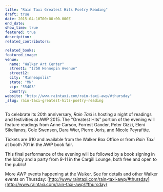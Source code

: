 ```yaml
---
title: "Rain Taxi Greatest Hits Poetry Reading"
draft: true
date: 2015-04-10T00:00:00.000Z
end_date:
show_time: true
featured: true
description:
related_contributors:

related_books:
featured_image: 
venue:
  name: "Walker Art Center"
  street1: "1750 Hennepin Avenue"
  street12:
  city: "Minneapolis"
  state: "MN"
  zip: "55403"
  country:
website: "http://www.raintaxi.com/rain-taxi-awp/#thursday"
_slug: rain-taxi-greatest-hits-poetry-reading
---
```


To celebrate its 20th anniversary, _Rain Taxi_ is hosting a night of readings and festivities at AWP 2015\. The "Greatest Hits" portion of the evening will feature readings from Anne Carson, Forrest Gander, Peter Gizzi, Eleni Sikelianos, Cole Swensen, Dara Wier, Pierre Joris, and Nicole Peyrafitte.

Tickets are $10 and available from the Walker Box Office or from _Rain Taxi_ at booth 701 in the AWP book fair.

This final performance of the evening will be followed by a book signing in the lobby and a party from 9-11 in the Cargill Lounge, both free and open to the public!

More AWP events happening at the Walker. See for details and other Walker events on Thursday: [http://www.raintaxi.com/rain-taxi-awp/#thursday](http://www.raintaxi.com/rain-taxi-awp/#thursday)

